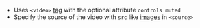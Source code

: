 - Uses `<video>` [tag](common-tags.md) with the optional attribute `controls muted`
- Specify the source of the video with `src` like [images](images.md) in `<source>` 